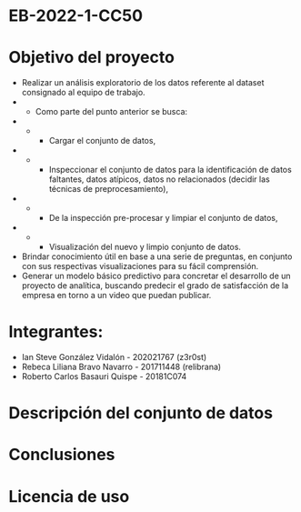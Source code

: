 # EB-2022-1-CC50
# Objetivo del proyecto
+ Realizar un análisis exploratorio de los datos referente al dataset consignado al equipo de trabajo.
+ + Como parte del punto anterior se busca:
+ + + Cargar el conjunto de datos,
+ + + Inspeccionar el conjunto de datos para la identificación de datos faltantes, datos atípicos, datos no relacionados (decidir las técnicas de preprocesamiento),
+ + + De la inspección pre-procesar y limpiar el conjunto de datos,
+ + + Visualización del nuevo y limpio conjunto de datos.
+ Brindar conocimiento útil en base a una serie de preguntas, en conjunto con sus respectivas visualizaciones para su fácil comprensión.
+ Generar un modelo básico predictivo para concretar el desarrollo de un proyecto de analítica, buscando predecir el grado de satisfacción de la empresa en torno a un video que puedan publicar.

# Integrantes: 
+ Ian Steve González Vidalón - 202021767 (z3r0st)
+ Rebeca Liliana Bravo Navarro - 201711448 (relibrana)
+ Roberto Carlos Basauri Quispe - 20181C074

# Descripción del conjunto de datos

# Conclusiones

# Licencia de uso
